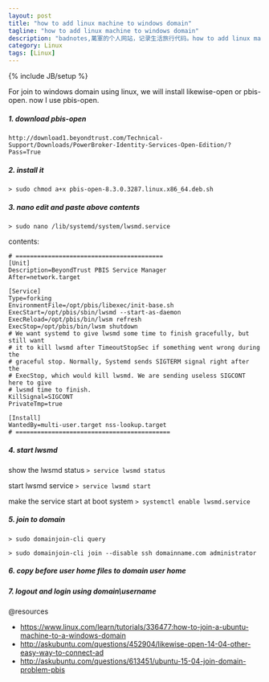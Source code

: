 ```yaml
---
layout: post
title: "how to add linux machine to windows domain"
tagline: "how to add linux machine to windows domain"
description: "badnotes,萬軍的个人网站，记录生活旅行代码。how to add linux machine to windows domain"
category: Linux
tags: [Linux]
---
```

{% include JB/setup %}

For join to windows domain using linux, we will install likewise-open or pbis-open. now I use pbis-open.


##### 1. download pbis-open


	http://download1.beyondtrust.com/Technical-Support/Downloads/PowerBroker-Identity-Services-Open-Edition/?Pass=True



##### 2. install it


```> sudo chmod a+x pbis-open-8.3.0.3287.linux.x86_64.deb.sh```


##### 3. nano edit and paste above contents


```> sudo nano /lib/systemd/system/lwsmd.service```


contents:

	# =========================================
	[Unit]
	Description=BeyondTrust PBIS Service Manager
	After=network.target

	[Service]
	Type=forking
	EnvironmentFile=/opt/pbis/libexec/init-base.sh
	ExecStart=/opt/pbis/sbin/lwsmd --start-as-daemon
	ExecReload=/opt/pbis/bin/lwsm refresh
	ExecStop=/opt/pbis/bin/lwsm shutdown
	# We want systemd to give lwsmd some time to finish gracefully, but still want
	# it to kill lwsmd after TimeoutStopSec if something went wrong during the
	# graceful stop. Normally, Systemd sends SIGTERM signal right after the
	# ExecStop, which would kill lwsmd. We are sending useless SIGCONT here to give
	# lwsmd time to finish.
	KillSignal=SIGCONT
	PrivateTmp=true

	[Install]
	WantedBy=multi-user.target nss-lookup.target
	# ===========================================

##### 4. start lwsmd

show the lwsmd status ```> service lwsmd status```

start lwsmd service ```> service lwsmd start```

make the service start at boot system ```> systemctl enable lwsmd.service```


##### 5. join to domain


	> sudo domainjoin-cli query

	> sudo domainjoin-cli join --disable ssh domainname.com administrator


##### 6. copy before user home files to domain user home 

##### 7. logout and login using domain\username



@resources

* https://www.linux.com/learn/tutorials/336477:how-to-join-a-ubuntu-machine-to-a-windows-domain
* http://askubuntu.com/questions/452904/likewise-open-14-04-other-easy-way-to-connect-ad
* http://askubuntu.com/questions/613451/ubuntu-15-04-join-domain-problem-pbis
